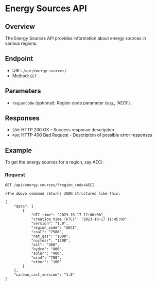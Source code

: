 # Energy Sources API

## Overview

The Energy Sources API provides information about energy sources in various regions.

## Endpoint

- URL: `/api/energy-sources/`
- Method: `GET`

## Parameters

- `regionCode` (optional): Region code parameter (e.g., 'AECI').

## Responses

- `200`: HTTP 200 OK - Success response description
- `400`: HTTP 400 Bad Request - Description of possible error responses

## Example
To get the energy sources for a region, say AECI:

### Request

```http
GET /api/energy-sources/?region_code=AECI

>The above command returns JSON structured like this:

{
    "data": [
        {
            "UTC time": "2023-10-17 12:00:00",
            "creation_time (UTC)": "2023-10-17 11:45:00",
            "version": "1.0",
            "region_code": "AECI",
            "coal": "2500",
            "nat_gas": "1800",
            "nuclear": "1200",
            "oil": "300",
            "hydro": "800",
            "solar": "400",
            "wind": "700",
            "other": "100"
        }
    ],
    "carbon_cast_version": "1.0"
}
